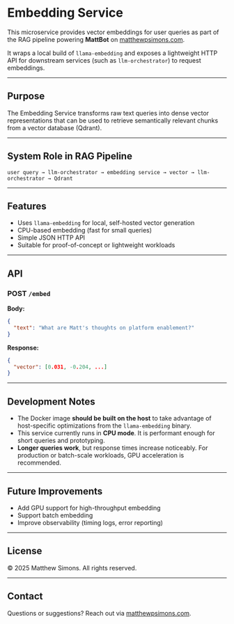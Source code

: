 # Embedding Service

This microservice provides vector embeddings for user queries as part of the RAG pipeline powering **MattBot** on [matthewpsimons.com](https://matthewpsimons.com).

It wraps a local build of `llama-embedding` and exposes a lightweight HTTP API for downstream services (such as `llm-orchestrator`) to request embeddings.

---

## Purpose

The Embedding Service transforms raw text queries into dense vector representations that can be used to retrieve semantically relevant chunks from a vector database (Qdrant).

---

## System Role in RAG Pipeline

```text
user query → llm-orchestrator → embedding service → vector → llm-orchestrator → Qdrant
```

---

## Features

- Uses `llama-embedding` for local, self-hosted vector generation
- CPU-based embedding (fast for small queries)
- Simple JSON HTTP API
- Suitable for proof-of-concept or lightweight workloads

---

## API

### POST `/embed`

**Body:**
```json
{
  "text": "What are Matt's thoughts on platform enablement?"
}

```

**Response:**
```json
{
  "vector": [0.031, -0.204, ...]
}
```

---

## Development Notes

- The Docker image **should be built on the host** to take advantage of host-specific optimizations from the `llama-embedding` binary.
- This service currently runs in **CPU mode**. It is performant enough for short queries and prototyping.
- **Longer queries work**, but response times increase noticeably. For production or batch-scale workloads, GPU acceleration is recommended.

---

## Future Improvements

- Add GPU support for high-throughput embedding
- Support batch embedding
- Improve observability (timing logs, error reporting)

---

## License

© 2025 Matthew Simons. All rights reserved.

---

## Contact

Questions or suggestions? Reach out via [matthewpsimons.com](https://matthewpsimons.com).

